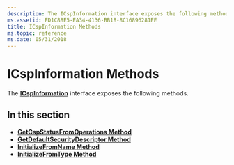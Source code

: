 ```yaml
---
description: The ICspInformation interface exposes the following methods.
ms.assetid: FD1C88E5-EA34-4136-BB18-8C16896281EE
title: ICspInformation Methods
ms.topic: reference
ms.date: 05/31/2018
---
```


# ICspInformation Methods

The [**ICspInformation**](/windows/desktop/api/CertEnroll/nn-certenroll-icspinformation) interface exposes the following methods.

## In this section

-   [**GetCspStatusFromOperations Method**](/windows/desktop/api/CertEnroll/nf-certenroll-icspinformation-getcspstatusfromoperations)
-   [**GetDefaultSecurityDescriptor Method**](/windows/desktop/api/CertEnroll/nf-certenroll-icspinformation-getdefaultsecuritydescriptor)
-   [**InitializeFromName Method**](/windows/desktop/api/CertEnroll/nf-certenroll-icspinformation-initializefromname)
-   [**InitializeFromType Method**](/windows/desktop/api/CertEnroll/nf-certenroll-icspinformation-initializefromtype)

 

 



